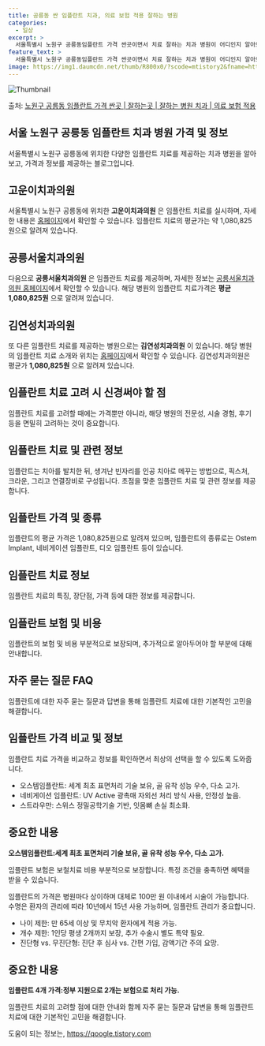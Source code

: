 ```yaml
---
title: 공릉동 싼 임플란트 치과, 의료 보험 적용 잘하는 병원
categories:
  - 일상
excerpt: >
  서울특별시 노원구 공릉동임플란트 가격 싼곳이면서 치료 잘하는 치과 병원이 어디인지 알아보도록 하겠습니다. 서울특별시 노원구 공릉동에 위치한 고운이치과의원 공릉서울치과의원 공릉치과의원 김연성치과의원 뉴욕치과의원 동산치과의원 박민주치과의원 보스톤치과의원 서울정치과의원 서울준치과의원 화랑윤치과의원 센트럴치과의원 손치과의원 안성민치과의원 양영종치과의원 연세바른치과의원 연세준치과의원 영치과의원 예인치과의원 은혜부부치과의원 좋은날치과의원 좋은치과의원 중앙드림치과의원 최병기치과의원 태릉씨티치과의원 토론토이앤박치과의원 토론토행복치과의원 평화치과의원 순서대로 안내 드리며, 임플란트 치료시 신경써야 할 부분 또한 같이 공유 드리겠습니다.2024년 임플란트 가격 살펴보기 👈 클릭임플란트 평균 가격고운이치과의원표 ..
feature_text: >
  서울특별시 노원구 공릉동임플란트 가격 싼곳이면서 치료 잘하는 치과 병원이 어디인지 알아보도록 하겠습니다. 서울특별시 노원구 공릉동에 위치한 고운이치과의원 공릉서울치과의원 공릉치과의원 김연성치과의원 뉴욕치과의원 동산치과의원 박민주치과의원 보스톤치과의원 서울정치과의원 서울준치과의원 화랑윤치과의원 센트럴치과의원 손치과의원 안성민치과의원 양영종치과의원 연세바른치과의원 연세준치과의원 영치과의원 예인치과의원 은혜부부치과의원 좋은날치과의원 좋은치과의원 중앙드림치과의원 최병기치과의원 태릉씨티치과의원 토론토이앤박치과의원 토론토행복치과의원 평화치과의원 순서대로 안내 드리며, 임플란트 치료시 신경써야 할 부분 또한 같이 공유 드리겠습니다.2024년 임플란트 가격 살펴보기 👈 클릭임플란트 평균 가격고운이치과의원표 ..
image: https://img1.daumcdn.net/thumb/R800x0/?scode=mtistory2&fname=https%3A%2F%2Fblog.kakaocdn.net%2Fdn%2Fy56k4%2FbtsG0dQEVTu%2FIEk9XNq8RCEtEKn8vK9SV0%2Fimg.webp
---
```


![Thumbnail](https://img1.daumcdn.net/thumb/R800x0/?scode=mtistory2&fname=https%3A%2F%2Fblog.kakaocdn.net%2Fdn%2Fy56k4%2FbtsG0dQEVTu%2FIEk9XNq8RCEtEKn8vK9SV0%2Fimg.webp)

<p>출처: <a href="https://qoogle.tistory.com/6680" rel="dofollow">노원구 공릉동 임플란트 가격 싼곳 | 잘하는곳 | 잘하는 병원 치과 | 의료 보험 적용</a> </p>

## 서울 노원구 공릉동 임플란트 치과 병원 가격 및 정보

서울특별시 노원구 공릉동에 위치한 다양한 임플란트 치료를 제공하는 치과 병원을 알아보고, 가격과 정보를 제공하는 블로그입니다.

## 고운이치과의원

서울특별시 노원구 공릉동에 위치한 **고운이치과의원** 은 임플란트 치료를 실시하며, 자세한 내용은
[홈페이지](https://www.goun-dental.co.kr/)에서 확인할 수 있습니다. 임플란트 치료의 평균가는 약
1,080,825원으로 알려져 있습니다.

## 공릉서울치과의원

다음으로 **공릉서울치과의원** 은 임플란트 치료를 제공하며, 자세한 정보는 [공릉서울치과의원
홈페이지](https://www.seouldentist.co.kr/main/)에서 확인할 수 있습니다. 해당 병원의 임플란트 치료가격은
**평균 1,080,825원** 으로 알려져 있습니다.

## 김연성치과의원

또 다른 임플란트 치료를 제공하는 병원으로는 **김연성치과의원** 이 있습니다. 해당 병원의 임플란트 치료 소개와 위치는
[홈페이지](http://www.yeonseongdental.com/)에서 확인할 수 있습니다. 김연성치과의원은 평균가
**1,080,825원** 으로 알려져 있습니다.

## 임플란트 치료 고려 시 신경써야 할 점

임플란트 치료를 고려할 때에는 가격뿐만 아니라, 해당 병원의 전문성, 시술 경험, 후기 등을 면밀히 고려하는 것이 중요합니다.

## 임플란트 치료 및 관련 정보

임플란트는 치아를 발치한 뒤, 생겨난 빈자리를 인공 치아로 메꾸는 방법으로, 픽스처, 크라운, 그리고 연결장비로 구성됩니다. 초점을 맞춘
임플란트 치료 및 관련 정보를 제공합니다.

## 임플란트 가격 및 종류

임플란트의 평균 가격은 1,080,825원으로 알려져 있으며, 임플란트의 종류로는 Ostem Implant, 네비게이션 임플란트, 디오
임플란트 등이 있습니다.

## 임플란트 치료 정보

임플란트 치료의 특징, 장단점, 가격 등에 대한 정보를 제공합니다.

## 임플란트 보험 및 비용

임플란트의 보험 및 비용 부분적으로 보장되며, 추가적으로 알아두어야 할 부분에 대해 안내합니다.

## 자주 묻는 질문 FAQ

임플란트에 대한 자주 묻는 질문과 답변을 통해 임플란트 치료에 대한 기본적인 고민을 해결합니다.

## 임플란트 가격 비교 및 정보

임플란트 치료 가격을 비교하고 정보를 확인하면서 최상의 선택을 할 수 있도록 도와줍니다.

  * 오스템임플란트: 세계 최초 표면처리 기술 보유, 골 유착 성능 우수, 다소 고가.
  * 네비게이션 임플란트: UV Active 광촉매 자외선 처리 방식 사용, 안정성 높음.
  * 스트라우만: 스위스 정밀공학기술 기반, 잇몸뼈 손실 최소화.

**중요한 내용**  
---  
**오스템임플란트:세계 최초 표면처리 기술 보유, 골 유착 성능 우수, 다소 고가.**  
  
임플란트 보험은 보철치료 비용 부분적으로 보장합니다. 특정 조건을 충족하면 혜택을 받을 수 있습니다.

임플란트의 가격은 병원마다 상이하며 대체로 100만 원 이내에서 시술이 가능합니다. 수명은 환자의 관리에 따라 10년에서 15년 사용
가능하며, 임플란트 관리가 중요합니다.

  * 나이 제한: 만 65세 이상 및 무치악 환자에게 적용 가능.
  * 개수 제한: 1인당 평생 2개까지 보장, 추가 수술시 별도 특약 필요.
  * 진단형 vs. 무진단형: 진단 후 심사 vs. 간편 가입, 감액기간 주의 요망.

**중요한 내용**  
---  
**임플란트 4개 가격:정부 지원으로 2개는 보험으로 처리 가능.**  
  
임플란트 치료의 고려할 점에 대한 안내와 함께 자주 묻는 질문과 답변을 통해 임플란트 치료에 대한 기본적인 고민을 해결합니다.

 

도움이 되는 정보는, <a href="https://qoogle.tistory.com" rel="dofollow">https://qoogle.tistory.com</a>


